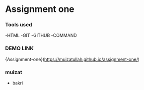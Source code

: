 # Assignment one

### Tools used
-HTML
-GIT
-GITHUB
-COMMAND

### DEMO LINK
{Assignment-one}(https://muizatullah.github.io/assignment-one/)

### muizat
- bakri